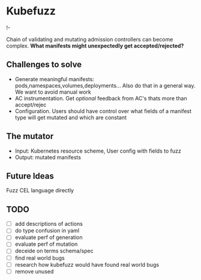 # Kubefuzz

!- [](arch/architecture.drawio.png)

Chain of validating and mutating admission controllers can become complex. **What manifests might unexpectedly get accepted/rejected?**

## Challenges to solve

- Generate meaningful manifests: pods,namespaces,volumes,deployments... Also do that in a general way. We want to avoid manual work
- AC instrumentation. Get *optional* feedback from AC's thats more than accept/rejec
- Configuration. Users should have control over what fields of a manifest type will get mutated and which are constant

## The mutator

- Input: Kubernetes resource scheme, User config with fields to fuzz
- Output: mutated manifests

## Future Ideas

Fuzz CEL language directly


## TODO
- [ ] add descriptions of actions
- [ ] do type confusion in yaml
- [ ] evaluate perf of generation
- [ ] evaluate perf of mutation
- [ ] deceide on terms schema/spec 
- [ ] find real world bugs
- [ ] research how kubefuzz would have found real world bugs
- [ ] remove unused
